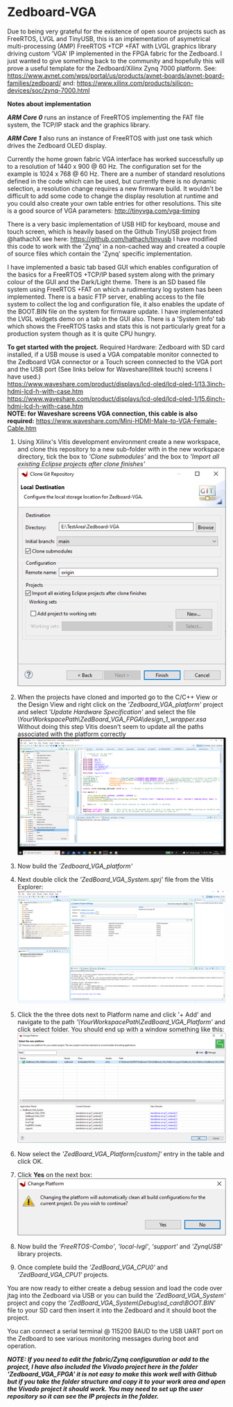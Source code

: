 # Zedboard-VGA
Due to being very grateful for the existence of open source projects such as FreeRTOS, LVGL and TinyUSB, this is an implementation of asymetrical multi-processing (AMP) FreeRTOS +TCP +FAT with LVGL graphics library driving custom 'VGA' IP implemented in the FPGA fabric for the Zedboard.  I just wanted to give something back to the community and hopefully this will prove a useful template for the Zedboard/Xilinx Zynq 7000 platform. See: https://www.avnet.com/wps/portal/us/products/avnet-boards/avnet-board-families/zedboard/ and: https://www.xilinx.com/products/silicon-devices/soc/zynq-7000.html

**Notes about implementation**

***ARM Core 0*** runs an instance of FreeRTOS implementing the FAT file system, the TCP/IP stack and the graphics library.

***ARM Core 1*** also runs an instance of FreeRTOS with just one task which drives the Zedboard OLED display.

Currently the home grown fabric VGA interface has worked successfully up to a resolution of 1440 x 900 @ 60 Hz.  The configuration set for the example is 1024 x 768 @ 60 Hz.  There are a number of standard resolutions defined in the code which can be used, but currently there is no dynamic selection, a resolution change requires a new firmware build.  It wouldn't be difficult to add some code to change the display resolution at runtime and you could also create your own table entries for other resolutions. This site is a good source of VGA parameters: http://tinyvga.com/vga-timing 

There is a very basic implementation of USB HID for keyboard, mouse and touch screen, which is heavily based on the Github TinyUSB project from @hathachX see here:
https://github.com/hathach/tinyusb
I have modified this code to work with the 'Zynq' in a non-cached way and created a couple of source files which contain the 'Zynq' specific implementation.

I have implemented a basic tab based GUI which enables configuration of the basics for a FreeRTOS +TCP/IP based system along with the primary colour of the GUI and the Dark/Light theme.  There is an SD based file system using FreeRTOS +FAT on which a rudimentary log system has been implemented.  There is a basic FTP server, enabling access to the file system to collect the log and configuration file, it also enables the update of the BOOT.BIN file on the system for firmware update.  I have implementated the LVGL widgets demo on a tab in the GUI also.  There is a 'System Info' tab which shows the FreeRTOS tasks and stats this is not particularly great for a production system though as it is quite CPU hungry.

**To get started with the project.** 
Required Hardware:
Zedboard with SD card installed, if a USB mouse is used a VGA compatable monitor connected to the Zedboard VGA connector or a Touch screen connected to the VGA port and the USB port (See links below for Waveshare(Ilitek touch) screens I have used.) \
https://www.waveshare.com/product/displays/lcd-oled/lcd-oled-1/13.3inch-hdmi-lcd-h-with-case.htm \
https://www.waveshare.com/product/displays/lcd-oled/lcd-oled-1/15.6inch-hdmi-lcd-h-with-case.htm \
**NOTE: for Waveshare screens VGA connection, this cable is also required:**
https://www.waveshare.com/Mini-HDMI-Male-to-VGA-Female-Cable.htm


1. Using Xilinx's Vitis development environment create a new workspace, and clone this repository to a new sub-folder with in the new workspace directory, tick the box to *'Clone submodules'* and the box to *'Import all existing Eclipse projects after clone finishes'* \
![image](./VitisGit.png)

2. When the projects have cloned and imported go to the C/C++ View or the Design View and right click on the *'Zedboard_VGA_platform'* project and select *'Update Hardware Specification'* and select the file *\YourWorkspacePath\ZedBoard_VGA_FPGA\design_1_wrapper.xsa* Without doing this step Vitis doesn't seem to update all the paths associated with the platform correctly \
![image](./VitisUHS.png)

3. Now build the *'Zedboard_VGA_platform'*
4. Next double click the *'ZedBoard_VGA_System.sprj'* file from the Vitis Explorer:
![image](./VitisSys.png)
5. Click the the three dots next to Platform name and click '+ Add' and navigate to the path *'\YourWorkspacePath\ZedBoard_VGA_Platform'* and click select folder. You should end up with a window something like this:
![image](./VitisCP.png)
6. Now select the *'ZedBoard_VGA_Platform[custom]'* entry in the table and click OK.
7. Click **Yes** on the next box: \
![image](./VitisCPYN.png)
8. Now build the *'FreeRTOS-Combo'*, *'local-lvgl'*, *'support'* and *'ZynqUSB'* library projects.
9. Once complete build the *'ZedBoard_VGA_CPU0'* and *'ZedBoard_VGA_CPU1'* projects.

You are now ready to either create a debug session and load the code over jtag into the Zedboard via USB or you can build the *'ZedBoard_VGA_System'* project and copy the *'ZedBoard_VGA_System\Debug\sd_card\BOOT.BIN'* file to your SD card then insert it into the Zedboard and it should boot the project.

You can connect a serial terminal @ 115200 BAUD to the USB UART port on the Zedboard to see various monitoring messages during boot and operation.

***NOTE: If you need to edit the fabric/Zynq configuration or add to the project, I have also included the Vivado project here in the folder 'Zedboard_VGA_FPGA' it is not easy to make this work well with Github but if you take the folder structure and copy it to your work area and open the Vivado project it should work.  You may need to set up the user repository so it can see the IP projects in the folder.***
